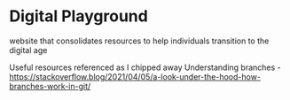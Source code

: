 # Digital Playground
website that consolidates resources to help individuals transition to the digital age

Useful resources referenced as I chipped away
Understanding branches - https://stackoverflow.blog/2021/04/05/a-look-under-the-hood-how-branches-work-in-git/
